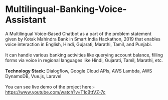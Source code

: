 # Multilingual-Banking-Voice-Assistant
A Multilingual Voice-Based Chatbot as a part of the problem statement given by Kotak Mahindra Bank in Smart India Hackathon, 2019 that enables voice interaction in English, Hindi, Gujarati, Marathi, Tamil, and Punjabi.
<br/>
<br/>
It can handle various banking activities like querying account balance, filling forms via voice in regional languages like Hindi, Gujarati, Tamil, Marathi, etc.
<br/>
<br/>
**Technology Stack:** Dialogflow, Google Cloud APIs, AWS Lambda, AWS DynamoDB, Vue.js, Laravel
<br/>
<br/>
You can see live demo of the project here:-
https://www.youtube.com/watch?v=T1cBttVZ-7c

